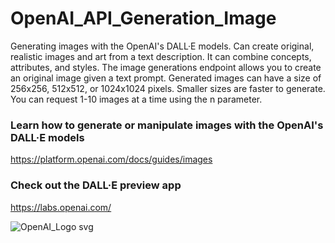 # OpenAI_API_Generation_Image
Generating images with the OpenAI's DALL·E models. Can create original, realistic images and art from a text description. It can combine concepts, attributes, and styles. The image generations endpoint allows you to create an original image given a text prompt. Generated images can have a size of 256x256, 512x512, or 1024x1024 pixels. Smaller sizes are faster to generate. You can request 1-10 images at a time using the n parameter.

### Learn how to generate or manipulate images with the OpenAI's DALL·E models
https://platform.openai.com/docs/guides/images

### Check out the DALL·E preview app
https://labs.openai.com/






![OpenAI_Logo svg](https://user-images.githubusercontent.com/93230178/226811188-18fa860c-439c-41e2-a354-9b339d7dad28.png)
